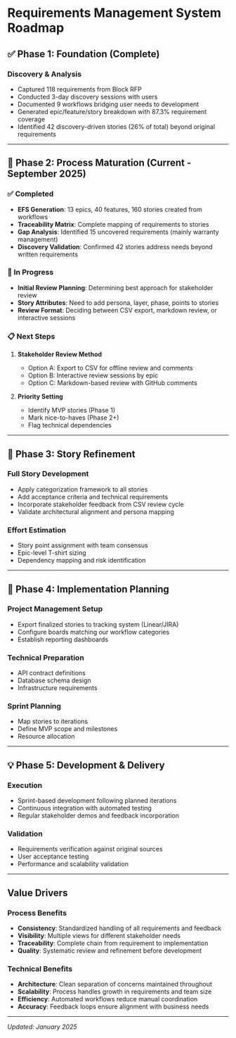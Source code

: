 # Requirements Management System Roadmap

## ✅ Phase 1: Foundation (Complete)

### Discovery & Analysis
- Captured 118 requirements from Block RFP
- Conducted 3-day discovery sessions with users
- Documented 9 workflows bridging user needs to development
- Generated epic/feature/story breakdown with 87.3% requirement coverage
- Identified 42 discovery-driven stories (26% of total) beyond original requirements

---

## 📍 Phase 2: Process Maturation (Current - September 2025)

### ✅ Completed
- **EFS Generation**: 13 epics, 40 features, 160 stories created from workflows
- **Traceability Matrix**: Complete mapping of requirements to stories
- **Gap Analysis**: Identified 15 uncovered requirements (mainly warranty management)
- **Discovery Validation**: Confirmed 42 stories address needs beyond written requirements

### 🔄 In Progress
- **Initial Review Planning**: Determining best approach for stakeholder review
- **Story Attributes**: Need to add persona, layer, phase, points to stories
- **Review Format**: Deciding between CSV export, markdown review, or interactive sessions

### 📋 Next Steps
1. **Stakeholder Review Method**
   - Option A: Export to CSV for offline review and comments
   - Option B: Interactive review sessions by epic
   - Option C: Markdown-based review with GitHub comments

2. **Priority Setting**
   - Identify MVP stories (Phase 1)
   - Mark nice-to-haves (Phase 2+)
   - Flag technical dependencies

---

## 🎯 Phase 3: Story Refinement

### Full Story Development
- Apply categorization framework to all stories
- Add acceptance criteria and technical requirements
- Incorporate stakeholder feedback from CSV review cycle
- Validate architectural alignment and persona mapping

### Effort Estimation
- Story point assignment with team consensus
- Epic-level T-shirt sizing
- Dependency mapping and risk identification

---

## 🚀 Phase 4: Implementation Planning

### Project Management Setup
- Export finalized stories to tracking system (Linear/JIRA)
- Configure boards matching our workflow categories
- Establish reporting dashboards

### Technical Preparation
- API contract definitions
- Database schema design
- Infrastructure requirements

### Sprint Planning
- Map stories to iterations
- Define MVP scope and milestones
- Resource allocation

---

## 💡 Phase 5: Development & Delivery

### Execution
- Sprint-based development following planned iterations
- Continuous integration with automated testing
- Regular stakeholder demos and feedback incorporation

### Validation
- Requirements verification against original sources
- User acceptance testing
- Performance and scalability validation

---

## Value Drivers

### Process Benefits
- **Consistency**: Standardized handling of all requirements and feedback
- **Visibility**: Multiple views for different stakeholder needs
- **Traceability**: Complete chain from requirement to implementation
- **Quality**: Systematic review and refinement before development

### Technical Benefits
- **Architecture**: Clean separation of concerns maintained throughout
- **Scalability**: Process handles growth in requirements and team size
- **Efficiency**: Automated workflows reduce manual coordination
- **Accuracy**: Feedback loops ensure alignment with business needs

---

*Updated: January 2025*